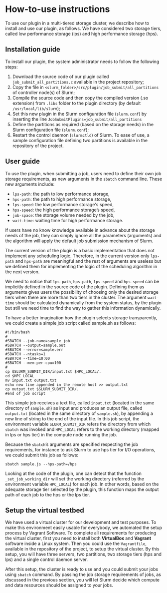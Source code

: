 How-to-use instructions
=======================
To use our plugin in a multi-tiered storage cluster, we describe how to install and use our plugin, as follows. We have considered two storage tiers, called low performance storage (lps) and high performance storage (hps).

Installation guide
------------------
To install our plugin, the system administrator needs to follow the following steps:
1. Download the source code of our plugin called `job_submit_all_partitions.c` available in the project repository;
2. Copy the file in `<slurm_folder>/src/plugin/job_submit/all_partitions` of controller node(s) of Slurm;
3. Compile the source code and then copy the compiled version (.so extension) from `.libs` folder to the plugin directory (by default `/usr/local/lib/slurm`);
4. Set this new plugin in the Slurm configuration file (`slurm.conf`) by inserting the line `JobSubmitPlugins=job_submit/all_partitions`
5. Define the partitions as required (based on the storage needs) in the Slurm configuration file (`slurm.conf`);
6. Restart the control daemon (`slurmctld`) of Slurm.
To ease of use, a sample configuration file defining two partitions is available in the repository of the project.

User guide
----------
To use the plugin, when submitting a job, users need to define their own job storage requirements, as new arguments in the `sbatch` command line. These new arguments include:
- `lps-path`: the path to low performance storage,
- `hps-path`: the path to high performance storage,
- `lps-speed`: the low performance storage's speed,
- `hps-speed`: the high performance storage’s speed,
- `job-space`: the storage volume needed by the job,
- `wait-time`: waiting time for high performance storage.

If users have no know knowledge available in advance about the storage needs of the job, they can simply ignore all the parameters (arguments) and the algorithm will apply the default job submission mechanism of Slurm.

The current version of the plugin is a basic implementation that does not implement any scheduling logic. Therefore, in the current version only `lps-path` and `hps-path` are meaningful and the rest of arguments are useless but we defined them for implementing the logic of the scheduling algorithm in the next version. 

We need to notice that `lps-path`, `hps-path`, `lps-speed` and `hps-speed` can be implicitly defined in the source code of the plugin. Defining them as arguments gives users the possibility of choosing only the desired storage tiers when there are more than two tiers in the cluster. The argument `wait-time` should be calculated dynamically from the system status, by the plugin but still we need time to find the way to gather this information dynamically.

To have a better imagination how the plugin selects storage transparently, we could create a simple job script called sample.sh as follows:
```
#!/bin/bash
#
#SBATCH --job-name=sample_job
#SBATCH --output=sample.out
#SBATCH --error=sample.err
#SBATCH --ntasks=1
#SBATCH --time=10:00
#SBATCH --mem-per-cpu=100
#
cp $SLURM_SUBMIT_DIR/input.txt $HPC_LOCAL/.
cd $HPC_LOCAL
mv input.txt output.txt
echo new line appended in the remote host >> output.txt
cp output.txt $SLURM_SUBMIT_DIR/.
#end of job script
```
This simple job receives a text file, called `input.txt` (located in the same directory of `sample.sh`) as input and produces an output file, called `output.txt` (located in the same directory of `sample.sh`), by appending a new line of string to the end of the input file. In this job script, the environment variable `SLURM_SUBMIT_DIR` refers the directory from which `sbatch` was invoked and `HPC_LOCAL` refers to the working directory (mapped in lps or hps tier) in the compute node running the job.

Because the `sbatch`’s arguments are specified respecting the job requirements, for instance to ask Slurm to use hps tier for I/O operations, we could submit this job as follows:
```
sbatch sample.js --hps-path=/hps
```
Looking at the code of the plugin, one can detect that the function `_set_job_working_dir` will set the working directory (referred by the environment variable `HPC_LOCAL`) for each job. In other words, based on the adequate storage tier selected by the plugin, this function maps the output path of each job to the hps or the lps tier.

Setup the virtual testbed
-------------------------

We have used a virtual cluster for our development and test purposes. To make this environment easily usable for everybody, we automated the setup process by Vagrant Software. To complete all requirements for producing the virtual cluster, first you need to install both **VirtualBox** and **Vagrant** software inside a Linux system. Then you could use the `Vagrantfile`, available in the repository of the project, to setup the virtual cluster. By this setup, you will have three servers, two partitions, two storage tiers (hps and lps) and a single control daemon server.

After this setup, the cluster is ready to use and you could submit your jobs using `sbatch` command. By passing the job storage requirements of jobs, as discussed in the previous section, you will let Slurm decide which compute and data resources should be assigned to your jobs. 